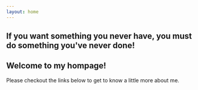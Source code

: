```yaml
---
layout: home
---
```

If you want something you never have, you must do something you've never done!
--------------

## Welcome to my hompage!

Please checkout the links below to get to know a little more about me.


